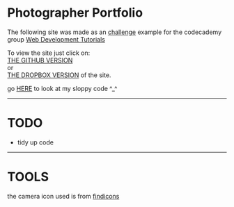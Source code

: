 Photographer Portfolio
===

The following site was made as an [challenge](http://www.codecademy.com/groups/html-projects/discussions/52acd84f52f8638c9a000042#comment-52ad48f7282ae319b400128f) example for the codecademy group [Web Development Tutorials](http://www.codecademy.com/groups/html-projects) 


To view the site just click on:<br>
[THE GITHUB VERSION](https://rawgithub.com/WaffleGnome/Photographer-Portfolio/master/index.html) <br>
or  <br>
[THE DROPBOX VERSION](https://dl.dropboxusercontent.com/u/161826274/mySites/photograher_challenge/index.html) of the site.

go [HERE](https://github.com/WaffleGnome/Photographer-Portfolio) to look at my sloppy code ^_^

-------------------------



TODO
===
- tidy up code



-------------------------------


TOOLS
======


the camera icon used is from [findicons](http://findicons.com/)
